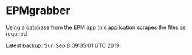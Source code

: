 # EPMgrabber
Using a database from the EPM app this application scrapes the files as required


Latest backup: Sun Sep 8 09:35:01 UTC 2019
